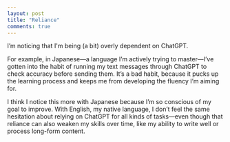 ```yaml
---
layout: post
title: "Reliance"
comments: true
---
```


I’m noticing that I'm being (a bit) overly dependent on ChatGPT.

For example, in Japanese—a language I’m actively trying to master—I’ve gotten into the habit of running my text messages through ChatGPT to check accuracy before sending them. It’s a bad habit, because it pucks up the learning process and keeps me from developing the fluency I’m aiming for.

I think I notice this more with Japanese because I’m so conscious of my goal to improve. With English, my native language, I don’t feel the same hesitation about relying on ChatGPT for all kinds of tasks—even though that reliance can also weaken my skills over time, like my ability to write well or process long-form content.
